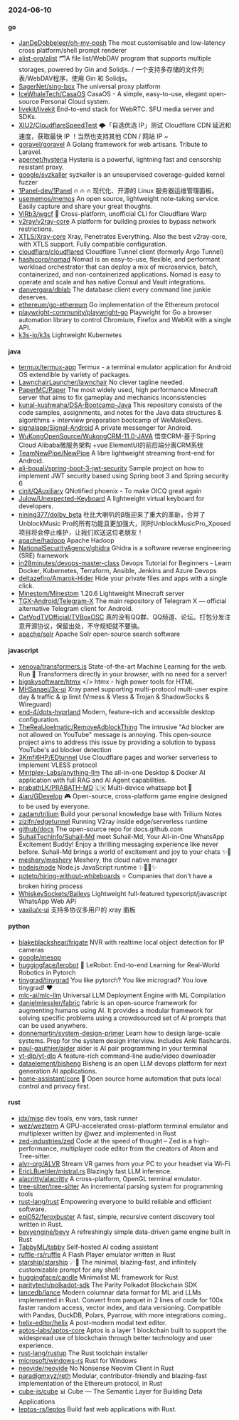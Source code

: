 ### 2024-06-10

#### go
* [JanDeDobbeleer/oh-my-posh](https://github.com/JanDeDobbeleer/oh-my-posh) The most customisable and low-latency cross platform/shell prompt renderer
* [alist-org/alist](https://github.com/alist-org/alist) 🗂️A file list/WebDAV program that supports multiple storages, powered by Gin and Solidjs. / 一个支持多存储的文件列表/WebDAV程序，使用 Gin 和 Solidjs。
* [SagerNet/sing-box](https://github.com/SagerNet/sing-box) The universal proxy platform
* [IceWhaleTech/CasaOS](https://github.com/IceWhaleTech/CasaOS) CasaOS - A simple, easy-to-use, elegant open-source Personal Cloud system.
* [livekit/livekit](https://github.com/livekit/livekit) End-to-end stack for WebRTC. SFU media server and SDKs.
* [XIU2/CloudflareSpeedTest](https://github.com/XIU2/CloudflareSpeedTest) 🌩「自选优选 IP」测试 Cloudflare CDN 延迟和速度，获取最快 IP ！当然也支持其他 CDN / 网站 IP ~
* [goravel/goravel](https://github.com/goravel/goravel) A Golang framework for web artisans. Tribute to Laravel.
* [apernet/hysteria](https://github.com/apernet/hysteria) Hysteria is a powerful, lightning fast and censorship resistant proxy.
* [google/syzkaller](https://github.com/google/syzkaller) syzkaller is an unsupervised coverage-guided kernel fuzzer
* [1Panel-dev/1Panel](https://github.com/1Panel-dev/1Panel) 🔥 🔥 🔥 现代化、开源的 Linux 服务器运维管理面板。
* [usememos/memos](https://github.com/usememos/memos) An open source, lightweight note-taking service. Easily capture and share your great thoughts.
* [ViRb3/wgcf](https://github.com/ViRb3/wgcf) 🚤 Cross-platform, unofficial CLI for Cloudflare Warp
* [v2ray/v2ray-core](https://github.com/v2ray/v2ray-core) A platform for building proxies to bypass network restrictions.
* [XTLS/Xray-core](https://github.com/XTLS/Xray-core) Xray, Penetrates Everything. Also the best v2ray-core, with XTLS support. Fully compatible configuration.
* [cloudflare/cloudflared](https://github.com/cloudflare/cloudflared) Cloudflare Tunnel client (formerly Argo Tunnel)
* [hashicorp/nomad](https://github.com/hashicorp/nomad) Nomad is an easy-to-use, flexible, and performant workload orchestrator that can deploy a mix of microservice, batch, containerized, and non-containerized applications. Nomad is easy to operate and scale and has native Consul and Vault integrations.
* [danvergara/dblab](https://github.com/danvergara/dblab) The database client every command line junkie deserves.
* [ethereum/go-ethereum](https://github.com/ethereum/go-ethereum) Go implementation of the Ethereum protocol
* [playwright-community/playwright-go](https://github.com/playwright-community/playwright-go) Playwright for Go a browser automation library to control Chromium, Firefox and WebKit with a single API.
* [k3s-io/k3s](https://github.com/k3s-io/k3s) Lightweight Kubernetes

#### java
* [termux/termux-app](https://github.com/termux/termux-app) Termux - a terminal emulator application for Android OS extendible by variety of packages.
* [LawnchairLauncher/lawnchair](https://github.com/LawnchairLauncher/lawnchair) No clever tagline needed.
* [PaperMC/Paper](https://github.com/PaperMC/Paper) The most widely used, high performance Minecraft server that aims to fix gameplay and mechanics inconsistencies
* [kunal-kushwaha/DSA-Bootcamp-Java](https://github.com/kunal-kushwaha/DSA-Bootcamp-Java) This repository consists of the code samples, assignments, and notes for the Java data structures & algorithms + interview preparation bootcamp of WeMakeDevs.
* [signalapp/Signal-Android](https://github.com/signalapp/Signal-Android) A private messenger for Android.
* [WuKongOpenSource/WukongCRM-11.0-JAVA](https://github.com/WuKongOpenSource/WukongCRM-11.0-JAVA) 悟空CRM-基于Spring Cloud Alibaba微服务架构 +vue ElementUI的前后端分离CRM系统
* [TeamNewPipe/NewPipe](https://github.com/TeamNewPipe/NewPipe) A libre lightweight streaming front-end for Android.
* [ali-bouali/spring-boot-3-jwt-security](https://github.com/ali-bouali/spring-boot-3-jwt-security) Sample project on how to implement JWT security based using Spring boot 3 and Spring security 6
* [cinit/QAuxiliary](https://github.com/cinit/QAuxiliary) QNotified phoenix - To make OICQ great again
* [Julow/Unexpected-Keyboard](https://github.com/Julow/Unexpected-Keyboard) A lightweight virtual keyboard for developers.
* [nining377/dolby_beta](https://github.com/nining377/dolby_beta) 杜比大喇叭的β版迎来了重大的革新，合并了UnblockMusic Pro的所有功能且更加强大，同时UnblockMusicPro_Xposed项目将会停止维护，让我们欢送这位老朋友！
* [apache/hadoop](https://github.com/apache/hadoop) Apache Hadoop
* [NationalSecurityAgency/ghidra](https://github.com/NationalSecurityAgency/ghidra) Ghidra is a software reverse engineering (SRE) framework
* [in28minutes/devops-master-class](https://github.com/in28minutes/devops-master-class) Devops Tutorial for Beginners - Learn Docker, Kubernetes, Terraform, Ansible, Jenkins and Azure Devops
* [deltazefiro/Amarok-Hider](https://github.com/deltazefiro/Amarok-Hider) Hide your private files and apps with a single click.
* [Minestom/Minestom](https://github.com/Minestom/Minestom) 1.20.6 Lightweight Minecraft server
* [TGX-Android/Telegram-X](https://github.com/TGX-Android/Telegram-X) The main repository of Telegram X — official alternative Telegram client for Android.
* [CatVodTVOfficial/TVBoxOSC](https://github.com/CatVodTVOfficial/TVBoxOSC) 真的没有QQ群、QQ频道、论坛。打包分发注意开源协议，保留出处，不守规矩就不要搞。
* [apache/solr](https://github.com/apache/solr) Apache Solr open-source search software

#### javascript
* [xenova/transformers.js](https://github.com/xenova/transformers.js) State-of-the-art Machine Learning for the web. Run 🤗 Transformers directly in your browser, with no need for a server!
* [bigskysoftware/htmx](https://github.com/bigskysoftware/htmx) </> htmx - high power tools for HTML
* [MHSanaei/3x-ui](https://github.com/MHSanaei/3x-ui) Xray panel supporting multi-protocol multi-user expire day & traffic & ip limit (Vmess & Vless & Trojan & ShadowSocks & Wireguard)
* [end-4/dots-hyprland](https://github.com/end-4/dots-hyprland) Modern, feature-rich and accessible desktop configuration.
* [TheRealJoelmatic/RemoveAdblockThing](https://github.com/TheRealJoelmatic/RemoveAdblockThing) The intrusive "Ad blocker are not allowed on YouTube" message is annoying. This open-source project aims to address this issue by providing a solution to bypass YouTube's ad blocker detection
* [3Kmfi6HP/EDtunnel](https://github.com/3Kmfi6HP/EDtunnel) Use Cloudflare pages and worker serverless to implement VLESS protocol
* [Mintplex-Labs/anything-llm](https://github.com/Mintplex-Labs/anything-llm) The all-in-one Desktop & Docker AI application with full RAG and AI Agent capabilities.
* [prabathLK/PRABATH-MD](https://github.com/prabathLK/PRABATH-MD) 🇱🇰 Multi-device whatsapp bot 🎉
* [4ian/GDevelop](https://github.com/4ian/GDevelop) 🎮 Open-source, cross-platform game engine designed to be used by everyone.
* [zadam/trilium](https://github.com/zadam/trilium) Build your personal knowledge base with Trilium Notes
* [zizifn/edgetunnel](https://github.com/zizifn/edgetunnel) Running V2ray inside edge/serverless runtime
* [github/docs](https://github.com/github/docs) The open-source repo for docs.github.com
* [SuhailTechInfo/Suhail-Md](https://github.com/SuhailTechInfo/Suhail-Md) meet Suhail-Md, Your All-in-One WhatsApp Excitement Buddy! Enjoy a thrilling messaging experience like never before. Suhail-Md brings a world of excitement and joy to your chats ✨🤖
* [meshery/meshery](https://github.com/meshery/meshery) Meshery, the cloud native manager
* [nodejs/node](https://github.com/nodejs/node) Node.js JavaScript runtime ✨🐢🚀✨
* [poteto/hiring-without-whiteboards](https://github.com/poteto/hiring-without-whiteboards) ⭐️ Companies that don't have a broken hiring process
* [WhiskeySockets/Baileys](https://github.com/WhiskeySockets/Baileys) Lightweight full-featured typescript/javascript WhatsApp Web API
* [vaxilu/x-ui](https://github.com/vaxilu/x-ui) 支持多协议多用户的 xray 面板

#### python
* [blakeblackshear/frigate](https://github.com/blakeblackshear/frigate) NVR with realtime local object detection for IP cameras
* [google/mesop](https://github.com/google/mesop)
* [huggingface/lerobot](https://github.com/huggingface/lerobot) 🤗 LeRobot: End-to-end Learning for Real-World Robotics in Pytorch
* [tinygrad/tinygrad](https://github.com/tinygrad/tinygrad) You like pytorch? You like micrograd? You love tinygrad! ❤️
* [mlc-ai/mlc-llm](https://github.com/mlc-ai/mlc-llm) Universal LLM Deployment Engine with ML Compilation
* [danielmiessler/fabric](https://github.com/danielmiessler/fabric) fabric is an open-source framework for augmenting humans using AI. It provides a modular framework for solving specific problems using a crowdsourced set of AI prompts that can be used anywhere.
* [donnemartin/system-design-primer](https://github.com/donnemartin/system-design-primer) Learn how to design large-scale systems. Prep for the system design interview. Includes Anki flashcards.
* [paul-gauthier/aider](https://github.com/paul-gauthier/aider) aider is AI pair programming in your terminal
* [yt-dlp/yt-dlp](https://github.com/yt-dlp/yt-dlp) A feature-rich command-line audio/video downloader
* [dataelement/bisheng](https://github.com/dataelement/bisheng) Bisheng is an open LLM devops platform for next generation AI applications.
* [home-assistant/core](https://github.com/home-assistant/core) 🏡 Open source home automation that puts local control and privacy first.

#### rust
* [jdx/mise](https://github.com/jdx/mise) dev tools, env vars, task runner
* [wez/wezterm](https://github.com/wez/wezterm) A GPU-accelerated cross-platform terminal emulator and multiplexer written by @wez and implemented in Rust
* [zed-industries/zed](https://github.com/zed-industries/zed) Code at the speed of thought – Zed is a high-performance, multiplayer code editor from the creators of Atom and Tree-sitter.
* [alvr-org/ALVR](https://github.com/alvr-org/ALVR) Stream VR games from your PC to your headset via Wi-Fi
* [EricLBuehler/mistral.rs](https://github.com/EricLBuehler/mistral.rs) Blazingly fast LLM inference.
* [alacritty/alacritty](https://github.com/alacritty/alacritty) A cross-platform, OpenGL terminal emulator.
* [tree-sitter/tree-sitter](https://github.com/tree-sitter/tree-sitter) An incremental parsing system for programming tools
* [rust-lang/rust](https://github.com/rust-lang/rust) Empowering everyone to build reliable and efficient software.
* [epi052/feroxbuster](https://github.com/epi052/feroxbuster) A fast, simple, recursive content discovery tool written in Rust.
* [bevyengine/bevy](https://github.com/bevyengine/bevy) A refreshingly simple data-driven game engine built in Rust
* [TabbyML/tabby](https://github.com/TabbyML/tabby) Self-hosted AI coding assistant
* [ruffle-rs/ruffle](https://github.com/ruffle-rs/ruffle) A Flash Player emulator written in Rust
* [starship/starship](https://github.com/starship/starship) ☄🌌️ The minimal, blazing-fast, and infinitely customizable prompt for any shell!
* [huggingface/candle](https://github.com/huggingface/candle) Minimalist ML framework for Rust
* [paritytech/polkadot-sdk](https://github.com/paritytech/polkadot-sdk) The Parity Polkadot Blockchain SDK
* [lancedb/lance](https://github.com/lancedb/lance) Modern columnar data format for ML and LLMs implemented in Rust. Convert from parquet in 2 lines of code for 100x faster random access, vector index, and data versioning. Compatible with Pandas, DuckDB, Polars, Pyarrow, with more integrations coming..
* [helix-editor/helix](https://github.com/helix-editor/helix) A post-modern modal text editor.
* [aptos-labs/aptos-core](https://github.com/aptos-labs/aptos-core) Aptos is a layer 1 blockchain built to support the widespread use of blockchain through better technology and user experience.
* [rust-lang/rustup](https://github.com/rust-lang/rustup) The Rust toolchain installer
* [microsoft/windows-rs](https://github.com/microsoft/windows-rs) Rust for Windows
* [neovide/neovide](https://github.com/neovide/neovide) No Nonsense Neovim Client in Rust
* [paradigmxyz/reth](https://github.com/paradigmxyz/reth) Modular, contributor-friendly and blazing-fast implementation of the Ethereum protocol, in Rust
* [cube-js/cube](https://github.com/cube-js/cube) 📊 Cube — The Semantic Layer for Building Data Applications
* [leptos-rs/leptos](https://github.com/leptos-rs/leptos) Build fast web applications with Rust.
